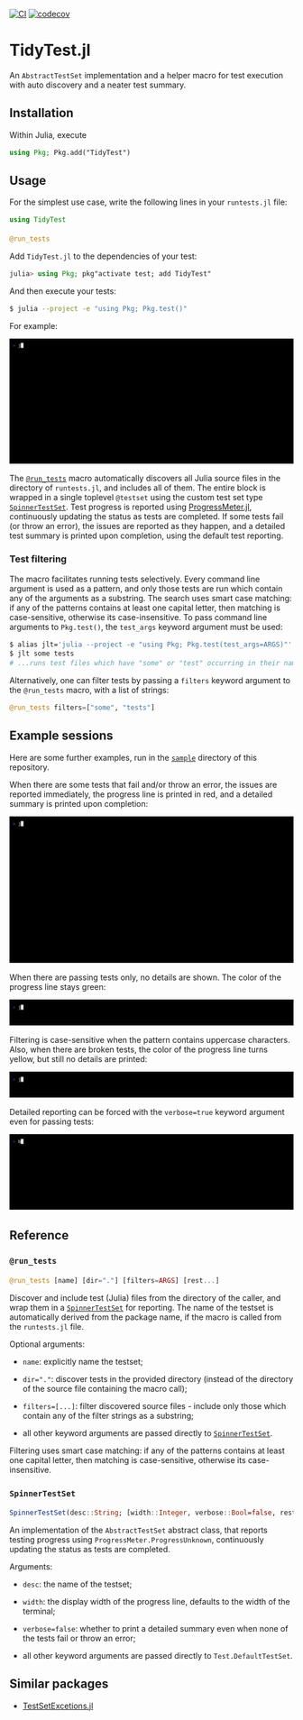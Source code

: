 [![CI](https://github.com/dhanak/TidyTest.jl/actions/workflows/CI.yml/badge.svg)](https://github.com/dhanak/TidyTest.jl/actions/workflows/CI.yml)
[![codecov](https://codecov.io/gh/dhanak/TidyTest.jl/branch/master/graph/badge.svg?token=CQYSC7NLOT)](https://codecov.io/gh/dhanak/TidyTest.jl)

# TidyTest.jl

An `AbstractTestSet` implementation and a helper macro for test execution with
auto discovery and a neater test summary.

## Installation

Within Julia, execute

```julia
using Pkg; Pkg.add("TidyTest")
```

## Usage

For the simplest use case, write the following lines in your `runtests.jl` file:

```julia
using TidyTest

@run_tests
```

Add `TidyTest.jl` to the dependencies of your test:

```julia
julia> using Pkg; pkg"activate test; add TidyTest"
```

And then execute your tests:

```bash
$ julia --project -e "using Pkg; Pkg.test()"
```

For example:

![](sample/vhs/sample.gif)

The [`@run_tests`](#run_tests) macro automatically discovers all Julia source
files in the directory of `runtests.jl`, and includes all of them. The entire
block is wrapped in a single toplevel `@testset` using the custom test set type
[`SpinnerTestSet`](#spinnertestset). Test progress is reported using
[ProgressMeter.jl][], continuously updating the status as tests are completed.
If some tests fail (or throw an error), the issues are reported as they happen,
and a detailed test summary is printed upon completion, using the default test
reporting.

### Test filtering

The macro facilitates running tests selectively. Every command line argument is
used as a pattern, and only those tests are run which contain any of the
arguments as a substring. The search uses smart case matching: if any of the
patterns contains at least one capital letter, then matching is case-sensitive,
otherwise its case-insensitive. To pass command line arguments to `Pkg.test()`,
the `test_args` keyword argument must be used:

```bash
$ alias jlt='julia --project -e "using Pkg; Pkg.test(test_args=ARGS)"'
$ jlt some tests
# ...runs test files which have "some" or "test" occurring in their names
```

Alternatively, one can filter tests by passing a `filters` keyword argument to
the `@run_tests` macro, with a list of strings:

```julia
@run_tests filters=["some", "tests"]
```

## Example sessions

Here are some further examples, run in the [`sample`](sample) directory of this
repository.

When there are some tests that fail and/or throw an error, the issues are
reported immediately, the progress line is printed in red, and a detailed
summary is printed upon completion:

![](sample/vhs/full.gif)

When there are passing tests only, no details are shown. The color of the
progress line stays green:

![](sample/vhs/oo.gif)

Filtering is case-sensitive when the pattern contains uppercase characters.
Also, when there are broken tests, the color of the progress line turns yellow,
but still no details are printed:

![](sample/vhs/b.gif)

Detailed reporting can be forced with the `verbose=true` keyword argument even
for passing tests:

![](sample/vhs/oo-verbose.gif)

## Reference

### `@run_tests`

```julia
@run_tests [name] [dir="."] [filters=ARGS] [rest...]
```

Discover and include test (Julia) files from the directory of the caller, and
wrap them in a [`SpinnerTestSet`](#spinnertestset) for reporting. The name of
the testset is automatically derived from the package name, if the macro is
called from the `runtests.jl` file.

Optional arguments:

* `name`: explicitly name the testset;

* `dir="."`: discover tests in the provided directory (instead of the directory
  of the source file containing the macro call);

* `filters=[...]`: filter discovered source files - include only those which
  contain any of the filter strings as a substring;

* all other keyword arguments are passed directly to
  [`SpinnerTestSet`](#spinnertestset).

Filtering uses smart case matching: if any of the patterns contains at least one
capital letter, then matching is case-sensitive, otherwise its case-insensitive.


### `SpinnerTestSet`

```julia
SpinnerTestSet(desc::String; [width::Integer, verbose::Bool=false, rest...])
```

An implementation of the `AbstractTestSet` abstract class, that reports testing
progress using `ProgressMeter.ProgressUnknown`, continuously updating the status
as tests are completed.

Arguments:

* `desc`: the name of the testset;

* `width`: the display width of the progress line, defaults to the width of the
  terminal;

* `verbose=false`: whether to print a detailed summary even when none of the
  tests fail or throw an error;

* all other keyword arguments are passed directly to `Test.DefaultTestSet`.

## Similar packages

* [TestSetExcetions.jl][]

[ProgressMeter.jl]: https://github.com/timholy/ProgressMeter.jl
[TestSetExcetions.jl]: https://github.com/ssfrr/TestSetExtensions.jl
